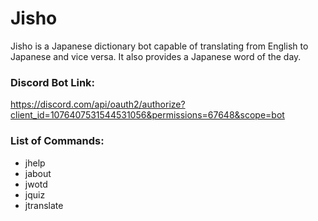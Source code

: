 # Jisho
Jisho is a Japanese dictionary bot capable of translating 
from English to Japanese and vice versa. It also provides a 
Japanese word of the day.


### Discord Bot Link:
https://discord.com/api/oauth2/authorize?client_id=1076407531544531056&permissions=67648&scope=bot

### List of Commands:
* jhelp
* jabout
* jwotd
* jquiz
* jtranslate